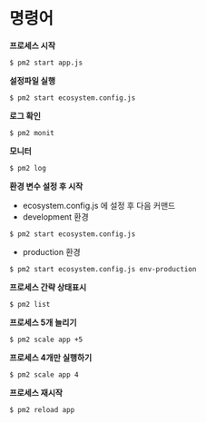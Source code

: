 # 명령어

**프로세스 시작**
```shell
$ pm2 start app.js
```

**설정파일 실행**
```shell
$ pm2 start ecosystem.config.js
```

**로그 확인**
```shell
$ pm2 monit
```

**모니터**
```shell
$ pm2 log
```

**환경 변수 설정 후 시작**
* ecosystem.config.js 에 설정 후 다음 커맨드
* development 환경
```shell
$ pm2 start ecosystem.config.js
```
* production 환경
```shell
$ pm2 start ecosystem.config.js env-production
```

**프로세스 간략 상태표시**
```shell
$ pm2 list
```

**프로세스 5개 늘리기**
```shell
$ pm2 scale app +5
```

**프로세스 4개만 실행하기**
```shell
$ pm2 scale app 4
```

**프로세스 재시작**
```shell
$ pm2 reload app
```